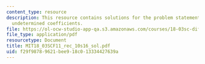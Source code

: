 ```yaml
---
content_type: resource
description: This resource contains solutions for the problem statements related to
  undetermined coefficients.
file: https://ol-ocw-studio-app-qa.s3.amazonaws.com/courses/18-03sc-differential-equations-fall-2011/f29f98789621bee918c013334427639a_MIT18_03SCF11_rec_10s16_sol.pdf
file_type: application/pdf
resourcetype: Document
title: MIT18_03SCF11_rec_10s16_sol.pdf
uid: f29f9878-9621-bee9-18c0-13334427639a
---
```

